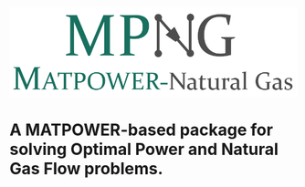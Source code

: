 ![GitHub Logo](/MPNG_User's_Manual/Figures/MPNG_logo_md.PNG)

# A MATPOWER-based package for solving Optimal Power and Natural Gas Flow problems.
